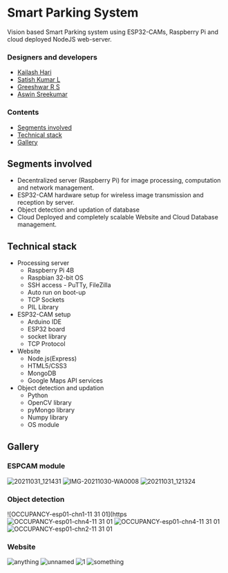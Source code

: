 # Smart Parking System
Vision based Smart Parking system using ESP32-CAMs, Raspberry Pi and cloud deployed NodeJS web-server. 

### Designers and developers
- [Kailash Hari](https://github.com/kailashhari)
- [Satish Kumar L](https://github.com/Satish-Kumar-L)
- [Greeshwar R S](https://github.com/greesh02)
- [Aswin Sreekumar](https://github.com/aswin-sreekumar)

### Contents
- [Segments involved](#Segments-involved)
- [Technical stack](#Technical-stack)
- [Gallery](#Gallery)

## Segments involved
- Decentralized server (Raspberry Pi) for image processing, computation and network management.
- ESP32-CAM hardware setup for wireless image transmission and reception by server.
- Object detection and updation of database
- Cloud Deployed and completely scalable Website and Cloud Database management.


## Technical stack
- Processing server
  - Raspberry Pi 4B 
  - Raspbian 32-bit OS
  - SSH access - PuTTy, FileZilla
  - Auto run on boot-up
  - TCP Sockets
  - PIL Library
- ESP32-CAM setup
  - Arduino IDE
  - ESP32 board 
  - socket library
  - TCP Protocol
- Website
  - Node.js(Express)
  - HTML5/CSS3
  - MongoDB
  - Google Maps API services
- Object detection and updation
  - Python
  - OpenCV library
  - pyMongo library
  - Numpy library
  - OS module

## Gallery
### ESPCAM module
![20211031_121431](https://user-images.githubusercontent.com/63254914/144894085-20b937f9-d42e-4864-85ad-3f29b05461b2.jpg)
![IMG-20211030-WA0008](https://user-images.githubusercontent.com/63254914/144894092-1f4d3e26-2448-41b9-b33a-9edb4d32e320.jpeg)
![20211031_121324](https://user-images.githubusercontent.com/63254914/144894102-4c46c786-9cce-4cfd-829a-4fe2c6df6acd.jpg)

### Object detection
![OCCUPANCY-esp01-chn1-11 31 01](https![OCCUPANCY-esp01-chn4-11 31 01](https://user-images.githubusercontent.com/63254914/144894238-befe2328-88f0-48fe-a882-add4399c3c43.png)
![OCCUPANCY-esp01-chn4-11 31 01](https://user-images.githubusercontent.com/63254914/144894274-451077a4-f1f8-48d5-afac-0b2f2d39a09c.png)
![OCCUPANCY-esp01-chn2-11 31 01](https://user-images.githubusercontent.com/63254914/144894247-925dea08-a69a-4b45-a8d5-d9f43b397b7e.png)

### Website
![anything](https://user-images.githubusercontent.com/63254914/144894305-7e324612-1f23-44fd-ac73-86b1bb22f534.png)
![unnamed](https://user-images.githubusercontent.com/63254914/144894308-95d412b2-023e-4679-827f-72dcaaa34820.png)
![1](https://user-images.githubusercontent.com/63254914/144894379-766c36e5-faba-48e4-b2a6-0bc93b00d5ce.png)
![something](https://user-images.githubusercontent.com/63254914/144894398-d0133b6a-1a0b-40a5-a905-8d7647e0529d.png)



